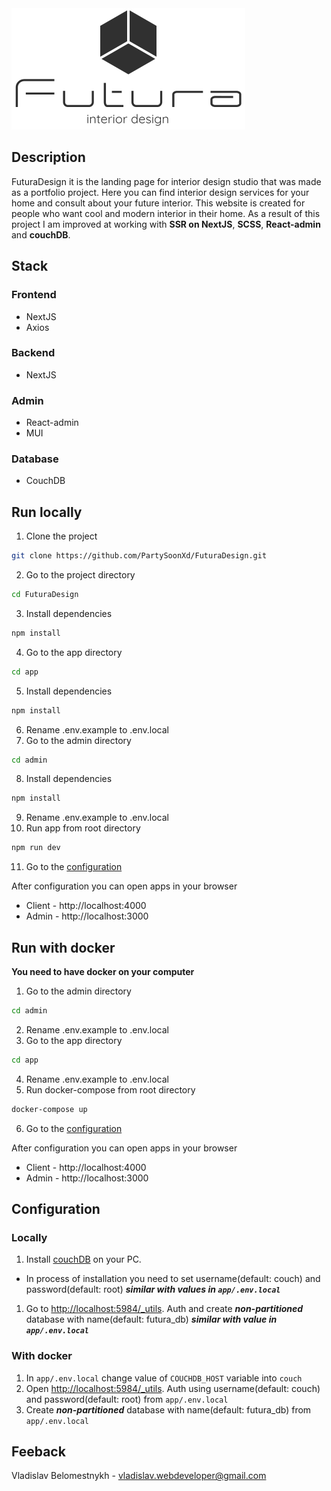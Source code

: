 <picture>
  <img alt="Futura logo" src="https://github.com/PartySoonXd/FuturaDesign/blob/master/app/public/images/Logo.svg">
</picture>

## Description
FuturaDesign it is the landing page for interior design studio that was made as a portfolio project. Here you can find interior design services for your home and consult about your future interior. This website is created for people who want cool and modern interior in their home. As a result of this project I am improved at working with **SSR on NextJS**, **SCSS**, **React-admin** and **couchDB**.

## Stack
### Frontend
- NextJS
- Axios
### Backend
- NextJS
### Admin 
- React-admin
- MUI
### Database
- CouchDB

## Run locally
1. Clone the project
```bash
git clone https://github.com/PartySoonXd/FuturaDesign.git
```
2. Go to the project directory
```bash
cd FuturaDesign
```
3. Install dependencies
```bash
npm install
```
4. Go to the app directory
```bash
cd app
```
5. Install dependencies
```bash
npm install
```
6. Rename .env.example to .env.local
7. Go to the admin directory
```bash
cd admin
```
8. Install dependencies
```bash
npm install
```
9. Rename .env.example to .env.local
10. Run app from root directory
```bash
npm run dev
```
11. Go to the [configuration](https://github.com/PartySoonXd/FuturaDesign/edit/master/README.md#configuration)

After configuration you can open apps in your browser
- Client - http://localhost:4000
- Admin - http://localhost:3000

## Run with docker
**You need to have docker on your computer**
1. Go to the admin directory
```bash
cd admin
```
2. Rename .env.example to .env.local
3. Go to the app directory
```bash
cd app
```
4. Rename .env.example to .env.local
5. Run docker-compose from root directory
```bash
docker-compose up
```
6. Go to the [configuration](https://github.com/PartySoonXd/FuturaDesign/edit/master/README.md#configuration)

After configuration you can open apps in your browser
- Client - http://localhost:4000
- Admin - http://localhost:3000

## Configuration
### Locally
1. Install [couchDB](https://couchdb.apache.org/) on your PC.
- In process of installation you need to set username(default: couch) and password(default: root) ***similar with values in `app/.env.local`***
1. Go to [http://localhost:5984/_utils](http://localhost:5984/_utils). Auth and create ***non-partitioned*** database with name(default: futura_db) ***similar with value in `app/.env.local`***
### With docker
1. In `app/.env.local` change value of `COUCHDB_HOST` variable into `couch`
2. Open [http://localhost:5984/_utils](http://localhost:5984/_utils). Auth using username(default: couch) and password(default: root) from `app/.env.local`
8. Create ***non-partitioned*** database with name(default: futura_db) from `app/.env.local`

## Feeback
Vladislav Belomestnykh - vladislav.webdeveloper@gmail.com
